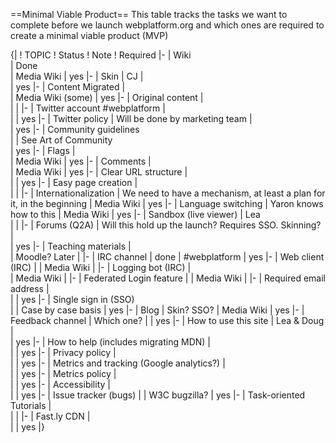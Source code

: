 ==Minimal Viable Product==
This table tracks the tasks we want to complete before we launch webplatform.org and which ones are required to create a minimal viable product (MVP) 

{|
! TOPIC
! Status
! Note
! Required 
|- 
| Wiki	
| Done                                         
| Media Wiki
| yes
|- 
| Skin
| CJ
| 	
| yes
|- 
| Content Migrated
| 	
| Media Wiki (some) 
| yes
|- 
| Original content
| 	
| 
|
|- 
| Twitter account #webplatform
| 	
| 
| yes
|- 
| Twitter policy 
| Will be done by marketing team
| 	
| yes
|- 
| Community guidelines	
| 
| See Art of Community	
| yes
|- 
| Flags
| 	
| Media Wiki
| yes
|- 
| Comments
| 	
| Media Wiki
| yes
|- 
| Clear URL structure
| 	
| 
| yes
|- 
| Easy page creation
| 	
| 
| 
|- 
| Internationalization
| We need to have a mechanism, at least a plan for it, in the beginning
| Media Wiki
| yes
|- 
| Language switching
| Yaron knows how to this
| Media Wiki
| yes
|- 
| Sandbox (live viewer)
| Lea	
| 
| 
|- 
| Forums (Q2A)
| Will this hold up the launch? Requires SSO. Skinning?
|  
| yes
|- 
| Teaching materials
| 	
| Moodle? Later
| 
|- 
| IRC channel
| done
| #webplatform
| yes
|- 
| Web client (IRC)
| 
| Media Wiki
| 
|- 
| Logging bot (IRC)
| 	
| Media Wiki
| 
|- 
| Federated Login feature
| 
| Media Wiki
| 
|- 
| Required email address
| 	
| 
| yes
|- 
| Single sign in (SSO)	
| 
| Case by case basis
| yes
|- 
| Blog
| Skin? SSO?
| Media Wiki
| yes
|- 
| Feedback channel
| Which one?
|
| yes
|- 
| How to use this site
| Lea & Doug
| 	
| yes
|- 
| How to help (includes migrating MDN)
| 	
| 
| yes
|- 
| Privacy policy
| 	
| 
| yes
|- 
| Metrics and tracking (Google analytics?)
| 	
| 
| yes
|- 
| Metrics policy
| 	
| 
| yes
|- 
| Accessibility
| 	
| 
| yes
|- 
| Issue tracker (bugs)
| 
| W3C bugzilla?
| yes
|- 
| Task-oriented Tutorials
| 	
| 
| 
|- 
| Fast.ly CDN
| 	
|
| yes
|}